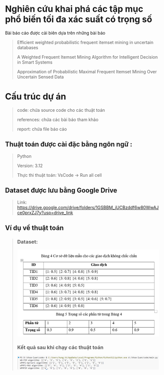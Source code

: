 # Nghiên cứu khai phá các tập mục phổ biến tối đa xác suất có trọng số

Bài báo cáo được cải biên dựa trên những bài báo

> Efficient weighted probabilistic frequent itemset mining in uncertain databases
> 
> A Weighted Frequent Itemset Mining Algorithm for Intelligent Decision in Smart Systems
> 
> Approximation of Probabilistic Maximal Frequent Itemset Mining Over Uncertain Sensed Data

# Cấu trúc dự án
> code: chứa source code cho các thuật toán
> 
> references: chứa các bài báo tham khảo
> 
> report: chứa file báo cáo
> 

## Thuật toán được cài đặc bằng ngôn ngữ : 
> Python
> 
> Version: 3.12
> 
> Thực thi thuật toán: VsCode -> Run all cell

##  Dataset được lưu bằng Google Drive
> Link: https://drive.google.com/drive/folders/1GSBBM_jUCBzddf6w80WwAJce0prxZJ7y?usp=drive_link

## Ví dụ về thuật toán
> ### Dataset:
> ![img_2.png](storage/img_2.png)
> 
> ### Kết quả sau khi chạy các thuật toán
> 
> ![img.png](storage/img.png)
